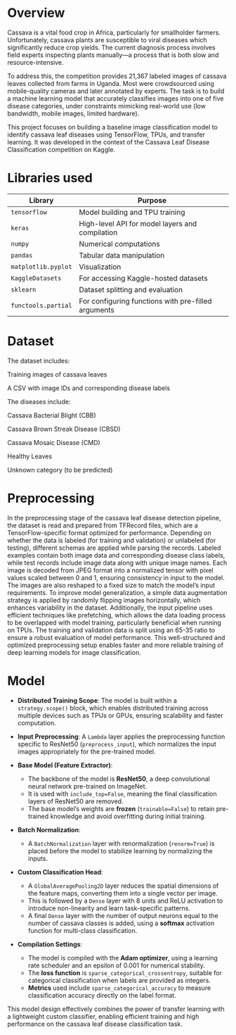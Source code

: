 # Overview

Cassava is a vital food crop in Africa, particularly for smallholder farmers. Unfortunately, cassava plants are susceptible to viral diseases which significantly reduce crop yields. The current diagnosis process involves field experts inspecting plants manually—a process that is both slow and resource-intensive.

To address this, the competition provides 21,367 labeled images of cassava leaves collected from farms in Uganda. Most were crowdsourced using mobile-quality cameras and later annotated by experts. The task is to build a machine learning model that accurately classifies images into one of five disease categories, under constraints mimicking real-world use (low bandwidth, mobile images, limited hardware).

This project focuses on building a baseline image classification model to identify cassava leaf diseases using TensorFlow, TPUs, and transfer learning. It was developed in the context of the Cassava Leaf Disease Classification competition on Kaggle.

# Libraries used

| Library             | Purpose                                             |
| ------------------- | --------------------------------------------------- |
| `tensorflow`        | Model building and TPU training                     |
| `keras`             | High-level API for model layers and compilation     |
| `numpy`             | Numerical computations                              |
| `pandas`            | Tabular data manipulation                           |
| `matplotlib.pyplot` | Visualization                                       |
| `KaggleDatasets`    | For accessing Kaggle-hosted datasets                |
| `sklearn`           | Dataset splitting and evaluation                    |
| `functools.partial` | For configuring functions with pre-filled arguments |

# Dataset

The dataset includes:

  Training images of cassava leaves
  
  A CSV with image IDs and corresponding disease labels

The diseases include:

  Cassava Bacterial Blight (CBB)
  
  Cassava Brown Streak Disease (CBSD)
  
  Cassava Mosaic Disease (CMD)
  
  Healthy Leaves
  
  Unknown category (to be predicted)

# Preprocessing

In the preprocessing stage of the cassava leaf disease detection pipeline, the dataset is read and prepared from TFRecord files, which are a TensorFlow-specific format optimized for performance. Depending on whether the data is labeled (for training and validation) or unlabeled (for testing), different schemas are applied while parsing the records. Labeled examples contain both image data and corresponding disease class labels, while test records include image data along with unique image names. Each image is decoded from JPEG format into a normalized tensor with pixel values scaled between 0 and 1, ensuring consistency in input to the model. The images are also reshaped to a fixed size to match the model’s input requirements. To improve model generalization, a simple data augmentation strategy is applied by randomly flipping images horizontally, which enhances variability in the dataset. Additionally, the input pipeline uses efficient techniques like prefetching, which allows the data loading process to be overlapped with model training, particularly beneficial when running on TPUs. The training and validation data is split using an 65-35 ratio to ensure a robust evaluation of model performance. This well-structured and optimized preprocessing setup enables faster and more reliable training of deep learning models for image classification.

# Model 


* **Distributed Training Scope**: The model is built within a `strategy.scope()` block, which enables distributed training across multiple devices such as TPUs or GPUs, ensuring scalability and faster computation.

* **Input Preprocessing**: A `Lambda` layer applies the preprocessing function specific to ResNet50 (`preprocess_input`), which normalizes the input images appropriately for the pre-trained model.

* **Base Model (Feature Extractor)**:

  * The backbone of the model is **ResNet50**, a deep convolutional neural network pre-trained on ImageNet.
  * It is used with `include_top=False`, meaning the final classification layers of ResNet50 are removed.
  * The base model’s weights are **frozen** (`trainable=False`) to retain pre-trained knowledge and avoid overfitting during initial training.

* **Batch Normalization**:

  * A `BatchNormalization` layer with renormalization (`renorm=True`) is placed before the model to stabilize learning by normalizing the inputs.

* **Custom Classification Head**:

  * A `GlobalAveragePooling2D` layer reduces the spatial dimensions of the feature maps, converting them into a single vector per image.
  * This is followed by a `Dense` layer with 8 units and ReLU activation to introduce non-linearity and learn task-specific patterns.
  * A final `Dense` layer with the number of output neurons equal to the number of cassava classes is added, using a **softmax** activation function for multi-class classification.

* **Compilation Settings**:

  * The model is compiled with the **Adam optimizer**, using a learning rate scheduler and an epsilon of 0.001 for numerical stability.
  * The **loss function** is `sparse_categorical_crossentropy`, suitable for categorical classification when labels are provided as integers.
  * **Metrics** used include `sparse_categorical_accuracy` to measure classification accuracy directly on the label format.

This model design effectively combines the power of transfer learning with a lightweight custom classifier, enabling efficient training and high performance on the cassava leaf disease classification task.






